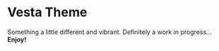 # Vesta Theme

Something a little different and vibrant.  Definitely a work in progress...
**Enjoy!**
